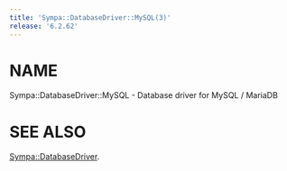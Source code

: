 ```yaml
---
title: 'Sympa::DatabaseDriver::MySQL(3)'
release: '6.2.62'
---
```


# NAME

Sympa::DatabaseDriver::MySQL - Database driver for MySQL / MariaDB

# SEE ALSO

[Sympa::DatabaseDriver](./Sympa-DatabaseDriver.3.md).
